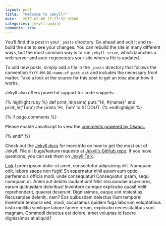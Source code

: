 ```yaml
---
layout: post
title:  "Welcome to Jekyll!"
date:   2017-08-06 17:23:32 +0200
categories: jekyll update
comments: true
---
```

You’ll find this post in your `_posts` directory. Go ahead and edit it and re-build the site to see your changes. You can rebuild the site in many different ways, but the most common way is to run `jekyll serve`, which launches a web server and auto-regenerates your site when a file is updated.

To add new posts, simply add a file in the `_posts` directory that follows the convention `YYYY-MM-DD-name-of-post.ext` and includes the necessary front matter. Take a look at the source for this post to get an idea about how it works.

Jekyll also offers powerful support for code snippets:

{% highlight ruby %}
def print_hi(name)
  puts "Hi, #{name}"
end
print_hi('Tom')
#=> prints 'Hi, Tom' to STDOUT.
{% endhighlight %}

{% if page.comments %}
<div id="disqus_thread"></div>
<script>

/**
*  RECOMMENDED CONFIGURATION VARIABLES: EDIT AND UNCOMMENT THE SECTION BELOW TO INSERT DYNAMIC VALUES FROM YOUR PLATFORM OR CMS.
*  LEARN WHY DEFINING THESE VARIABLES IS IMPORTANT: https://disqus.com/admin/universalcode/#configuration-variables*/

var disqus_config = function () {
this.page.url = page.url;  // Replace PAGE_URL with your page's canonical URL variable
this.page.identifier = page.id; // Replace PAGE_IDENTIFIER with your page's unique identifier variable
};

(function() { // DON'T EDIT BELOW THIS LINE
var d = document, s = d.createElement('script');
s.src = 'https://https-aforslow-github-io.disqus.com/embed.js';
s.setAttribute('data-timestamp', +new Date());
(d.head || d.body).appendChild(s);
})();
</script>
<noscript>Please enable JavaScript to view the <a href="https://disqus.com/?ref_noscript">comments powered by Disqus.</a></noscript>

{% endif %}

Check out the [Jekyll docs][jekyll-docs] for more info on how to get the most out of Jekyll. File all bugs/feature requests at [Jekyll’s GitHub repo][jekyll-gh]. If you have questions, you can ask them on [Jekyll Talk][jekyll-talk].

[jekyll-docs]: https://jekyllrb.com/docs/home
[jekyll-gh]:   https://github.com/jekyll/jekyll
[jekyll-talk]: https://talk.jekyllrb.com/


  <script id="dsq-count-scr" src="//https-aforslow-github-io.disqus.com/count.js" async></script>
  <p>
    <a href="a#disqus_thread">Link</a>
    <span>Lorem ipsum dolor sit amet, consectetur adipisicing elit. Numquam odit, labore saepe non fugit! Sit aspernatur nihil autem eum optio perferendis officia modi, unde consequatur! Consequatur ipsam, sequi numquam ut.</span>
    <span>Animi aut debitis laudantium! Nihil recusandae asperiores, earum quibusdam doloribus! Inventore cumque explicabo quasi! Velit reprehenderit, quaerat deserunt. Dignissimos, eaque sint molestias. Recusandae deleniti, nam? Eos quibusdam delectus illum tempore!</span>
    <span>Inventore tempora sed, modi, accusamus quidem fuga laborum voluptatibus iusto mollitia similique labore facere rerum, explicabo necessitatibus sunt magnam. Commodi delectus est dolore, amet voluptas id facere dignissimos at aliquid?</span>
  </p>
